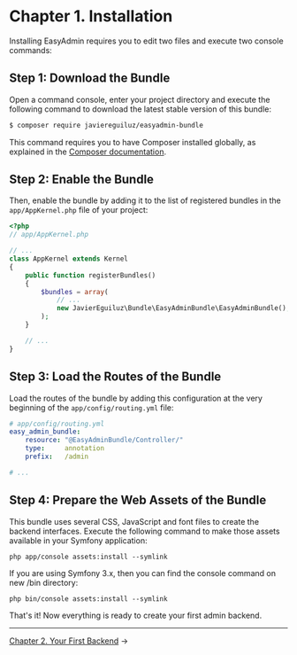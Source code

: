 Chapter 1. Installation
=======================

Installing EasyAdmin requires you to edit two files and execute two console
commands:

Step 1: Download the Bundle
---------------------------

Open a command console, enter your project directory and execute the
following command to download the latest stable version of this bundle:

```bash
$ composer require javiereguiluz/easyadmin-bundle
```

This command requires you to have Composer installed globally, as explained
in the [Composer documentation](https://getcomposer.org/doc/00-intro.md).

Step 2: Enable the Bundle
-------------------------

Then, enable the bundle by adding it to the list of registered bundles in the
`app/AppKernel.php` file of your project:

```php
<?php
// app/AppKernel.php

// ...
class AppKernel extends Kernel
{
    public function registerBundles()
    {
        $bundles = array(
            // ...
            new JavierEguiluz\Bundle\EasyAdminBundle\EasyAdminBundle(),
        );
    }

    // ...
}
```

Step 3: Load the Routes of the Bundle
-------------------------------------

Load the routes of the bundle by adding this configuration at the very beginning
of the `app/config/routing.yml` file:

```yaml
# app/config/routing.yml
easy_admin_bundle:
    resource: "@EasyAdminBundle/Controller/"
    type:     annotation
    prefix:   /admin

# ...
```

Step 4: Prepare the Web Assets of the Bundle
--------------------------------------------

This bundle uses several CSS, JavaScript and font files to create the backend
interfaces. Execute the following command to make those assets available in your
Symfony application:

```cli
php app/console assets:install --symlink
```

If you are using Symfony 3.x, then you can find the console command on new /bin directory:
```cli
php bin/console assets:install --symlink
```

That's it! Now everything is ready to create your first admin backend.

-------------------------------------------------------------------------------

[Chapter 2. Your First Backend](2-first-backend.md) &rarr;
